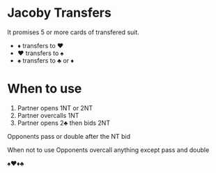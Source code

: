 # Jacoby Transfers


It promises 5 or more cards of transfered suit.

- ♦ transfers to ♥
- ♥ transfers to ♠
- ♠ transfers to ♣ or ♦

# When to use

1. Partner opens 1NT or 2NT
2. Partner overcalls 1NT
3. Partner opens 2♣ then bids 2NT


Opponents pass or double after the NT bid

When not to use
Opponents overcall anything except pass and double

♠♥♦♣
